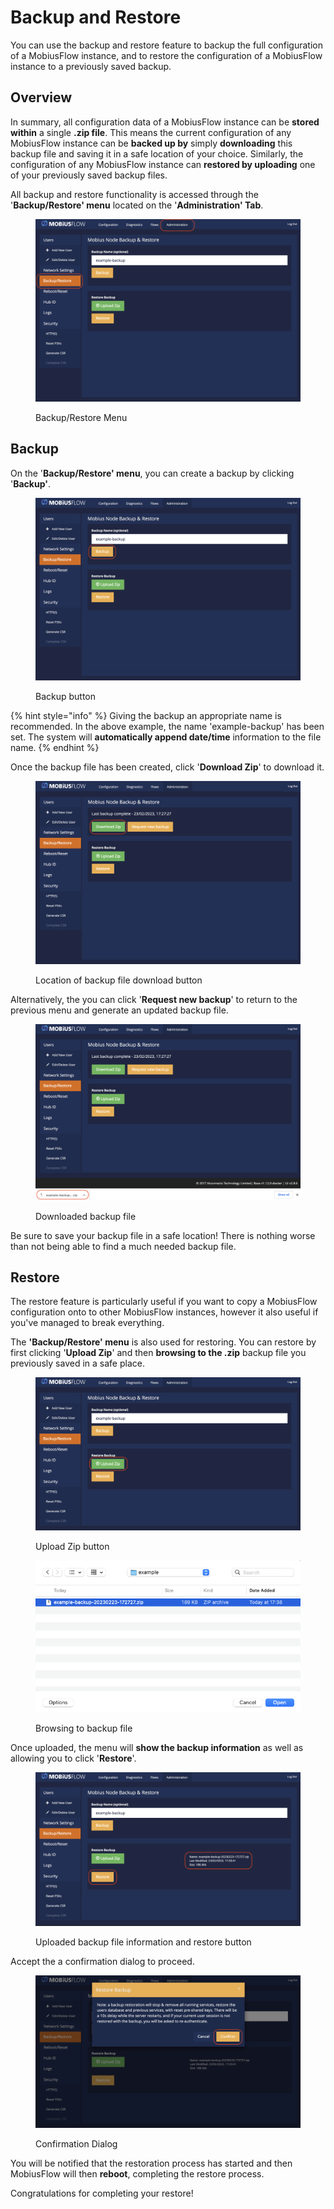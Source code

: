 # Backup and Restore

You can use the backup and restore feature to backup the full configuration of a MobiusFlow instance, and to restore the configuration of a MobiusFlow instance to a previously saved backup.

## Overview

In summary, all configuration data of a MobiusFlow instance can be **stored within** a single **.zip file**. This means the current configuration of any MobiusFlow instance can be **backed up by** simply **downloading** this backup file and saving it in a safe location of your choice. Similarly, the configuration of any MobiusFlow instance can **restored by uploading** one of your previously saved backup files.

All backup and restore functionality is accessed through the '**Backup/Restore' menu** located on the '**Administration' Tab**.

<figure><img src="../../.gitbook/assets/image (4).png" alt=""><figcaption><p>Backup/Restore Menu</p></figcaption></figure>

## Backup

On the '**Backup/Restore' menu**, you can create a backup by clicking '**Backup'**.

<figure><img src="../../.gitbook/assets/image (7).png" alt=""><figcaption><p>Backup button</p></figcaption></figure>

{% hint style="info" %}
Giving the backup an appropriate name is recommended. In the above example, the name 'example-backup' has been set. The system will **automatically append date/time** information to the file name.
{% endhint %}

Once the backup file has been created, click '**Download Zip**' to download it.

<figure><img src="../../.gitbook/assets/image (6).png" alt=""><figcaption><p>Location of backup file download button</p></figcaption></figure>

Alternatively, the you can click '**Request new backup**' to return to the previous menu and generate an updated backup file.

<figure><img src="../../.gitbook/assets/image (5).png" alt=""><figcaption><p>Downloaded backup file</p></figcaption></figure>

Be sure to save your backup file in a safe location! There is nothing worse than not being able to find a much needed backup file.

## Restore

The restore feature is particularly useful if you want to copy a MobiusFlow configuration onto to other MobiusFlow instances, however it also useful if you've managed to break everything.

The **'Backup/Restore' menu** is also used for restoring. You can restore by first clicking '**Upload Zip**' and then **browsing to the .zip** backup file you previously saved in a safe place.

<figure><img src="../../.gitbook/assets/image (1) (1).png" alt=""><figcaption><p>Upload Zip button</p></figcaption></figure>

<figure><img src="../../.gitbook/assets/image (1).png" alt=""><figcaption><p>Browsing to backup file</p></figcaption></figure>

Once uploaded, the menu will **show the backup information** as well as allowing you to click '**Restore**'.

<figure><img src="../../.gitbook/assets/image (2) (1).png" alt=""><figcaption><p>Uploaded backup file information and restore button</p></figcaption></figure>

Accept the a confirmation dialog to proceed.

<figure><img src="../../.gitbook/assets/image (3).png" alt=""><figcaption><p>Confirmation Dialog</p></figcaption></figure>

You will be notified that the restoration process has started and then MobiusFlow will then **reboot**, completing the restore process.

Congratulations for completing your restore!
